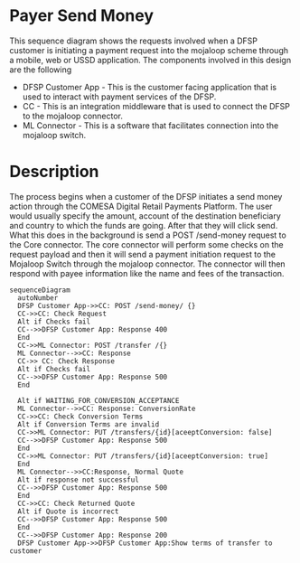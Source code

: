 # Payer Send Money

This sequence diagram shows the requests involved when a DFSP customer is initiating a payment request into the mojaloop scheme through a mobile, web or USSD application. The components involved in this design are the following

- DFSP Customer App - This is the customer facing application that is used to interact with payment services of the DFSP.
- CC - This is an integration middleware that is used to connect the DFSP to the mojaloop connector.
- ML Connector - This is a software that facilitates connection into the mojaloop switch.

# Description
The process begins when a customer of the DFSP initiates a send money action through the COMESA Digital Retail Payments Platform. The user would usually specify the amount, account of the destination beneficiary and country to which the funds are going. After that they will click send. What this does in the background is send a POST /send-money request to the Core connector. The core connector will perform some checks on the request payload and then it will send a payment initiation request to the Mojaloop Switch through the mojaloop connector. The connector will then respond with payee information like the name and fees of the transaction.
```mermaid
sequenceDiagram
  autoNumber
  DFSP Customer App->>CC: POST /send-money/ {}
  CC->>CC: Check Request
  Alt if Checks fail
  CC-->>DFSP Customer App: Response 400
  End
  CC->>ML Connector: POST /transfer /{}
  ML Connector-->>CC: Response
  CC->> CC: Check Response
  Alt if Checks fail
  CC-->>DFSP Customer App: Response 500
  End

  Alt if WAITING_FOR_CONVERSION_ACCEPTANCE
  ML Connector-->>CC: Response: ConversionRate
  CC->>CC: Check Conversion Terms
  Alt if Conversion Terms are invalid
  CC->>ML Connector: PUT /transfers/{id}[aceeptConversion: false]
  CC-->>DFSP Customer App: Response 500
  End
  CC->>ML Connector: PUT /transfers/{id}[aceeptConversion: true]
  End
  ML Connector-->>CC:Response, Normal Quote
  Alt if response not successful
  CC-->>DFSP Customer App: Response 500
  End
  CC->>CC: Check Returned Quote
  Alt if Quote is incorrect
  CC-->>DFSP Customer App: Response 500
  End
  CC-->>DFSP Customer App: Response 200
  DFSP Customer App->>DFSP Customer App:Show terms of transfer to customer
```

